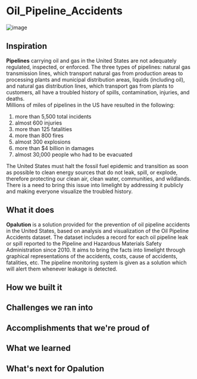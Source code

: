 # Oil_Pipeline_Accidents

![image](https://github.com/Atharva-D/git-mlsc/blob/main/pipeline_incidents.png)

## Inspiration
**Pipelines** carrying oil and gas in the United States are not adequately regulated, inspected, or enforced. The three types of pipelines: natural gas transmission lines, which transport natural gas from production areas to processing plants and municipal distribution areas, liquids (including oil), and natural gas distribution lines, which transport gas from plants to customers, all have a troubled history of spills, contamination, injuries, and deaths.<br/>
Millions of miles of pipelines in the US have resulted in the following: 
1. more than 5,500 total incidents
2. almost 600 injuries
3. more than 125 fatalities
4. more than 800 fires
5. almost 300 explosions
6. more than $4 billion in damages
7. almost 30,000 people who had to be evacuated<br/>

The United States must halt the fossil fuel epidemic and transition as soon as possible to clean energy sources that do not leak, spill, or explode, therefore protecting our clean air, clean water, communities, and wildlands.<br/>
There is a need to bring this issue into limelight by addressing it publicly and making everyone visualize the troubled history.


## What it does
**Opalution** is a solution provided for the prevention of oil pipeline accidents in the United States, based on analysis and visualization of the Oil Pipeline Accidents dataset. The dataset includes a record for each oil pipeline leak or spill reported to the Pipeline and Hazardous Materials Safety Administration since 2010. It aims to bring the facts into limelight through graphical representations of the accidents, costs, cause of accidents, fatalities, etc. The pipeline monitoring system is given as a solution which will alert them whenever leakage is detected.



## How we built it

## Challenges we ran into

## Accomplishments that we're proud of

## What we learned

## What's next for Opalution

